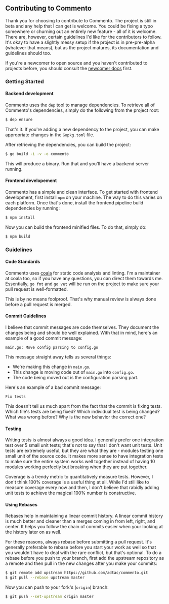 ## Contributing to Commento

Thank you for choosing to contribute to Commento. The project is still in beta
and any help that I can get is welcome. You could be fixing a typo somewhere or
churning out an entirely new feature - all of it is welcome. There are, however,
certain guidelines I'd like for the contributors to follow. It's okay to have a
slightly messy setup if the project is in pre-pre-alpha (whatever that means),
but as the project matures, its documentation and guidelines should too.

If you're a newcomer to open source and you haven't contributed to projects
before, you should consult the [newcomer docs](newcomer.md) first.

### Getting Started

#### Backend development

Commento uses the `dep` tool to manage dependencies. To retrieve all of
Commento's dependencies, simply do the following from the project root:

```bash
$ dep ensure
```

That's it. If you're adding a new dependency to the project, you can make
appropriate changes in the `Gopkg.toml` file.

After retrieving the dependencies, you can build the project:

```bash
$ go build -i -v -o commento
```

This will produce a binary. Run that and you'll have a backend server running.

#### Frontend developement

Commento has a simple and clean interface. To get started with frontend
development, first install `npm` on your machine. The way to do this varies on
each platform. Once that's done, install the frontend pipeline build
dependencies by running:

```bash
$ npm install
```

Now you can build the frontend minified files. To do that, simply do:

```bash
$ npm build
```

### Guidelines

#### Code Standards

Commento uses [coala](https://coala.io) for static code analysis and linting.
I'm a maintainer at coala too, so if you have any questions, you can direct them
towards me. Essentially, `go fmt` and `go vet` will be run on the project to
make sure your pull request is well-formatted.

This is by no means foolproof. That's why manual review is always done before a
pull request is merged.

#### Commit Guidelines

I believe that commit messages are code themselves. They document the changes
being and should be well explained. With that in mind, here's an example of a
good commit message:

    main.go: Move config parsing to config.go

This message straight away tells us several things:

* We're making this change in `main.go`.
* This change is moving code out of `main.go` into `config.go`.
* The code being moved out is the configuration parsing part.

Here's an example of a bad commit message:

    Fix tests

This doesn't tell us much apart from the fact that the commit is fixing tests.
Which file's tests are being fixed? Which individual test is being changed? What
was wrong before? Why is the new behavior the correct one?

#### Testing

Writing tests is almost always a good idea. I generally prefer one integration
test over 5 small unit tests; that's not to say that I don't want unit tests.
Unit tests are extremely useful, but they are what they are - modules testing
one small unit of the source code. It makes more sense to have integration tests
to make sure the entire system works well together instead of having 10 modules
working perfectly but breaking when they are put together.

Coverage is a trendy metric to quantitatively measure tests. However, I don't
think 100% coverage is a useful thing at all. While I'd still like to measure
coverage every now and then, I don't believe that rabidly adding unit tests to
achieve the magical 100% number is constructive.

#### Using Rebases

Rebases help in maintaining a linear commit history. A linear commit history is
much better and cleaner than a merges coming in from left, right, and center.
It helps you follow the chain of commits easier when your looking at the history
later on as well.

For these reasons, always rebase before submitting a pull request. It's
generally preferable to rebase before you start your work as well so that you
wouldn't have to deal with the rare conflict, but that's optional. To do a
rebase before you push to your branch, first add the upstream repository as a
remote and then pull in the new changes after you make your commits:

```bash
$ git remote add upstream https://github.com/adtac/commento.git
$ git pull --rebase upstream master
```

Now you can push to your fork's (`origin`) branch:

```bash
$ git push --set-upstream origin master
```
